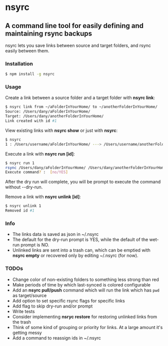 # nsyrc
## A command line tool for easily defining and maintaining rsync backups
nsyrc lets you save links between source and target folders, and rsync easily between them.

### Installation
```bash
$ npm install -g nsyrc
```

### Usage
Create a link between a source folder and a target folder with **nsyrc link**:

```bash
$ nsyrc link from ~/aFolderInYourHome/ to ~/anotherFolderInYourHome/
Source: /Users/dany/aFolderInYourHome/
Target: /Users/dany/anotherFolderInYourHome/
Link created with id #1
```

View existing links with **nsyrc show** or just with **nsyrc**:
```bash
$ nsyrc
1 : /Users/username/aFolderInYourHome/ ---> /Users/username/anotherFolderInYourHome/ (Never synced)
```

Execute a link with **nsyrc run [id]**:
```bash
$ nsyrc run 1
rsync /Users/dany/aFolderInYourHome/ /Users/dany/anotherFolderInYourHome/ -Phavyx --delete-after --dry-run
Execute command? :  [no/YES]
```
After the dry run will complete, you will be prompt to execute the command without --dry-run.

Remove a link with **nsyrc unlink [id]**:
```bash
$ nsyrc unlink 1
Removed id #1
```

### Info
* The links data is saved as json in ~/.nsyrc
* The default for the dry-run prompt is YES, while the default of the wet-run prompt is NO.
* Unlinked links are sent into a trash can, which can be emptied with **nsyrc empty** or recovered only by editing ~/.nsyrc (for now).


### TODOs

* Change color of non-existing folders to something less strong than red
* Make periods of time by which last-synced is colored configurable
* Add an **nsyrc pull/push** command which will run the link which has `pwd` as target/source
* Add option to set specific rsync flags for specific links
* Add flag to skip dry-run and/or prompt
* Write tests
* Consider implementing **nsryc restore** for restoring unlinked links from the trash
* Think of some kind of grouping or priority for links. At a large amount it's getting messy
* Add a command to reassign ids in ~/.nsyrc